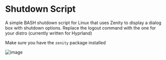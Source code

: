 # Shutdown Script
A simple BASH shutdown script for Linux that uses Zenity to display a dialog box with shutdown options.
Replace the logout command with the one for your distro (currently written for Hyprland)

Make sure you have the ```zenity``` package installed

![image](https://github.com/user-attachments/assets/cd3b0a1e-1e5c-4267-899f-e4b2061ac777)
